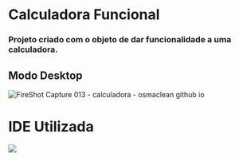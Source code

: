 # Calculadora Funcional

### Projeto criado com o objeto de dar funcionalidade a uma calculadora.

## Modo Desktop

![FireShot Capture 013 - calculadora - osmaclean github io](https://user-images.githubusercontent.com/115199808/209596509-fa6414f8-4712-4eec-a1b7-e100d2ae3235.png)

# IDE Utilizada

<div> 
<img src="https://img.shields.io/badge/Visual_Studio_Code-0078D4?style=for-the-badge&logo=visual%20studio%20code&logoColor=white">
</div>
